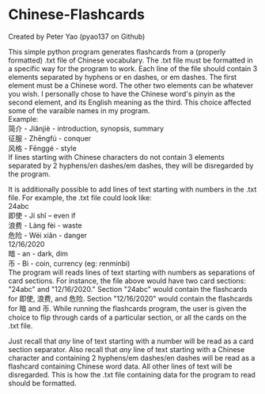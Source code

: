 # Chinese-Flashcards
Created by Peter Yao (pyao137 on Github)

This simple python program generates flashcards from a (properly formatted) .txt file of Chinese vocabulary.
The .txt file must be formatted in a specific way for the program to work. Each line of the file should contain 3 elements separated by hyphens or en dashes, or em dashes.
The first element must be a Chinese word. The other two elements can be whatever you wish. 
I personally chose to have the Chinese word's pinyin as the second element, and its English meaning as the third. This choice affected some of the varaible names in my program.
<br>Example: <br>
  简介 - Jiǎnjiè - introduction, synopsis, summary <br>
  征服 - Zhēngfú - conquer <br>
  风格 - Fēnggé - style <br>
If lines starting with Chinese characters do not contain 3 elements separated by 2 hyphens/en dashes/em dashes, they will be disregarded by the program. <br>

It is additionally possible to add lines of text starting with numbers in the .txt file. For example, the .txt file could look like: <br>
  24abc <br>
  即使 - Jí shǐ – even if <br>
  浪费 - Làng fèi - waste <br>
  危险 - Wéi xiǎn - danger <br>
  12/16/2020 <br>
  暗 - an - dark, dim <br>
  币 - Bì - coin, currency (eg: renminbi) <br>
The program will reads lines of text starting with numbers as separations of card sections. For instance, the file above would have two card sections: "24abc" and "12/16/2020."
Section "24abc" would contain the flashcards for 即使, 浪费, and 危险. Section "12/16/2020" would contain the flashcards for 暗 and 币. 
While running the flashcards program, the user is given the choice to flip through cards of a particular section, or all the cards on the .txt file. <br>

Just recall that *any* line of text starting with a number will be read as a card section separator.
Also recall that *any* line of text starting with a Chinese character and containing 2 hyphens/em dashes/en dashes will be read as a flashcard containing Chinese word data.
All other lines of text will be disregarded. This is how the .txt file containing data for the program to read should be formatted.
